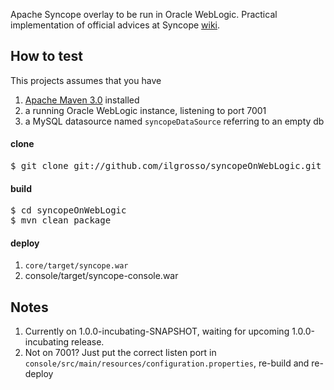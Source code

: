 Apache Syncope overlay to be run in Oracle WebLogic.
Practical implementation of official advices at Syncope [wiki](https://cwiki.apache.org/confluence/display/SYNCOPE/Run+Syncope+in+real+environments).

## How to test ##

This projects assumes that you have
 1. [Apache Maven 3.0](http://maven.apache.org) installed
 1. a running Oracle WebLogic instance, listening to port 7001
 1. a MySQL datasource named <code>syncopeDataSource</code> referring to an empty db

#### clone ####

<pre>
$ git clone git://github.com/ilgrosso/syncopeOnWebLogic.git
</pre>

#### build ####

<pre>
$ cd syncopeOnWebLogic
$ mvn clean package
</pre>

#### deploy ####

 1. <code>core/target/syncope.war</code>
 1. <console>console/target/syncope-console.war</code>

## Notes ##
 1. Currently on 1.0.0-incubating-SNAPSHOT, waiting for upcoming 1.0.0-incubating release.
 1. Not on 7001? Just put the correct listen port in <code>console/src/main/resources/configuration.properties</code>, re-build and re-deploy